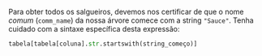 Para obter todos os salgueiros, devemos nos certificar de que o nome _comum_ (`comm_name`) da nossa árvore comece com a string `"Sauce"`. Tenha cuidado com a sintaxe específica desta expressão:

```python
tabela[tabela[coluna].str.startswith(string_começo)]
```
